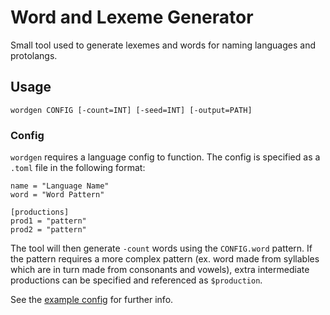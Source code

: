 # Word and Lexeme Generator

Small tool used to generate lexemes and words for naming languages and protolangs.

## Usage

```wordgen CONFIG [-count=INT] [-seed=INT] [-output=PATH]```

### Config

`wordgen` requires a language config to function. The config is specified as a `.toml` file in the following format:
```
name = "Language Name"
word = "Word Pattern"

[productions]
prod1 = "pattern"
prod2 = "pattern"
```

The tool will then generate `-count` words using the `CONFIG.word` pattern. If the pattern requires a more complex
pattern (ex. word made from syllables which are in turn made from consonants and vowels), extra intermediate
productions can be specified and referenced as `$production`.

See the [example config](./example.toml) for further info.
